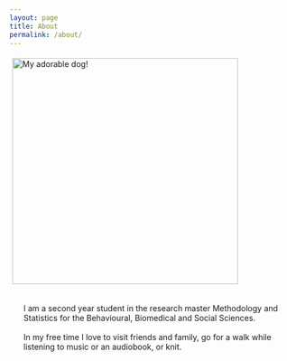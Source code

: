 ```yaml
---
layout: page
title: About
permalink: /about/
---
```


<style type="text/css">
 * {
    padding:0;
    margin:0;
}
.iconDetails {
    margin:0;
    float:left;
    vertical-align: middle;
    height:400px;
}
.container {
    width:100%;
    height:auto;
    padding:1%;
}
.text {
    float:left;
    margin:20px;
}

</style>

<div class='container'>
    <img src="img_icon.jpg" alt="My adorable dog!" class='iconDetails' />
    <div class="text">
        <p>
            I am a second year student in the research master Methodology and Statistics for the Behavioural, Biomedical and Social Sciences. 
            <br>
            <br>
            In my free time I love to visit friends and family, go for a walk while listening to music or an audiobook, or knit. 
        </p>
    </div>
</div>
